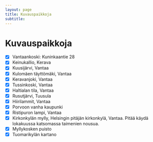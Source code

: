 ```yaml
---
layout: page
title: Kuvauspaikkoja
subtitle:
---
```


# Kuvauspaikkoja

* [x] Vantaankoski: Kuninkaantie 28
* [x] Keinukallio, Kerava
* [x] Kuusijärvi, Vantaa
* [x] Kulomäen täyttömäki, Vantaa
* [x] Keravanjoki, Vantaa
* [x] Tussinkoski, Vantaa
* [x] Haltialan tila, Vantaa
* [x] Rusutjärvi, Tuusula
* [x] Hiirilammit, Vantaa
* [x] Porvoon vanha kaupunki
* [x] Ristipuron lampi, Vantaa
* [x] Kirkonkylän mylly, Helsingin pitäjän kirkonkylä, Vantaa. Pitää käydä lokakuussa katsomassa taimenien nousua.
* [x] Myllykosken puisto
* [x] Tuomarikylän kartano

